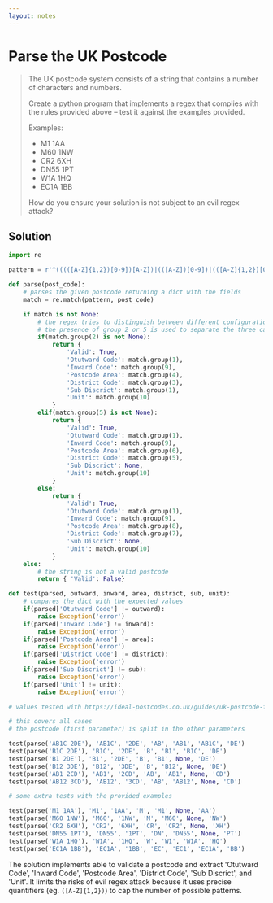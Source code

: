 ```yaml
---
layout: notes
---
```

# Parse the UK Postcode

>The UK postcode system consists of a string that contains a number of characters and numbers.
>
> Create a python program that implements a regex that complies with the rules provided above – test it against the examples provided.
>
> Examples:
> * M1 1AA
> * M60 1NW
> * CR2 6XH
> * DN55 1PT
> * W1A 1HQ
> * EC1A 1BB
>
>How do you ensure your solution is not subject to an evil regex attack?

## Solution

```python
import re

pattern = r'^(((([A-Z]{1,2})[0-9])[A-Z])|(([A-Z])[0-9])|(([A-Z]{1,2})[0-9]{1,2})) ([0-9]([A-Z]{2}))$'

def parse(post_code):
    # parses the given postcode returning a dict with the fields
    match = re.match(pattern, post_code)

    if match is not None:
        # the regex tries to distinguish between different configurations
        # the presence of group 2 or 5 is used to separate the three cases
        if(match.group(2) is not None):
            return {
                'Valid': True,
                'Otutward Code': match.group(1),
                'Inward Code': match.group(9),
                'Postcode Area': match.group(4),
                'District Code': match.group(3),
                'Sub Discrict': match.group(1),
                'Unit': match.group(10)
            }
        elif(match.group(5) is not None):
            return {
                'Valid': True,
                'Otutward Code': match.group(1),
                'Inward Code': match.group(9),
                'Postcode Area': match.group(6),
                'District Code': match.group(5),
                'Sub Discrict': None,
                'Unit': match.group(10)
            }
        else:
            return {
                'Valid': True,
                'Otutward Code': match.group(1),
                'Inward Code': match.group(9),
                'Postcode Area': match.group(8),
                'District Code': match.group(7),
                'Sub Discrict': None,
                'Unit': match.group(10)
            }
    else:
        # the string is not a valid postcode
        return { 'Valid': False}

def test(parsed, outward, inward, area, district, sub, unit):
    # compares the dict with the expected values
    if(parsed['Otutward Code'] != outward):
        raise Exception('error')
    if(parsed['Inward Code'] != inward):
        raise Exception('error')
    if(parsed['Postcode Area'] != area):
        raise Exception('error')
    if(parsed['District Code'] != district):
        raise Exception('error')
    if(parsed['Sub Discrict'] != sub):
        raise Exception('error')
    if(parsed['Unit'] != unit):
        raise Exception('error')

# values tested with https://ideal-postcodes.co.uk/guides/uk-postcode-format

# this covers all cases
# the postcode (first parameter) is split in the other parameters

test(parse('AB1C 2DE'), 'AB1C', '2DE', 'AB', 'AB1', 'AB1C', 'DE')
test(parse('B1C 2DE'), 'B1C', '2DE', 'B', 'B1', 'B1C', 'DE')
test(parse('B1 2DE'), 'B1', '2DE', 'B', 'B1', None, 'DE')
test(parse('B12 3DE'), 'B12', '3DE', 'B', 'B12', None, 'DE')
test(parse('AB1 2CD'), 'AB1', '2CD', 'AB', 'AB1', None, 'CD')
test(parse('AB12 3CD'), 'AB12', '3CD', 'AB', 'AB12', None, 'CD')

# some extra tests with the provided examples

test(parse('M1 1AA'), 'M1', '1AA', 'M', 'M1', None, 'AA')
test(parse('M60 1NW'), 'M60', '1NW', 'M', 'M60', None, 'NW')
test(parse('CR2 6XH'), 'CR2', '6XH', 'CR', 'CR2', None, 'XH')
test(parse('DN55 1PT'), 'DN55', '1PT', 'DN', 'DN55', None, 'PT')
test(parse('W1A 1HQ'), 'W1A', '1HQ', 'W', 'W1', 'W1A', 'HQ')
test(parse('EC1A 1BB'), 'EC1A', '1BB', 'EC', 'EC1', 'EC1A', 'BB')
```

The solution implements able to validate a postcode and extract 'Otutward Code', 'Inward Code', 'Postcode Area', 'District Code', 'Sub Discrict', and 'Unit'. It limits the risks of evil regex attack because it uses precise quantifiers (eg. `([A-Z]{1,2})`) to cap the number of possible patterns.
